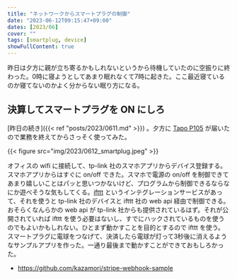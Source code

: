 ```yaml
---
title: "ネットワークからスマートプラグの制御"
date: "2023-06-12T09:15:47+09:00"
dates: [2023/06]
cover: ""
tags: [smartplug, device]
showFullContent: true
---
```


昨日は夕方に親が立ち寄るかもしれないというから待機していたのに空振りに終わった。0時に寝ようとしてあまり眠れなくて7時に起きた。ここ最近寝ているのか寝てないのかよく分からない眠り方になる。

## 決算してスマートプラグを ON にしろ

[昨日の続き]({{< ref "posts/2023/0611.md" >}}) 。夕方に [Tapo P105](https://www.tp-link.com/jp/home-networking/smart-plug/tapo-p105/) が届いたので業務を終えてからさっそく使ってみた。

{{< figure src="img/2023/0612_smartplug.jpeg" >}}

オフィスの wifi に接続して、tp-link 社のスマホアプリからデバイス登録する。スマホアプリからはすぐに on/off できた。スマホで電源の on/off を制御できてあまり嬉しいことはパッと思いつかないけど、プログラムから制御できるならなにか遊べそうな気もしてくる。[ifttt](https://ifttt.com) というインテグレーションサービスがあって、それを使うと tp-link 社のデバイスと ifttt 社の web api 経由で制御できる。おそらくなんらかの web api が tp-link 社からも提供されているはず。それが公開されていれば ifttt を使う必要はないし、すでにハックされているものを使うのでもよいかもしれない。ひとまず動かすことを目的とするので ifttt を使う。スマートプラグに電球をつなげて、決済したら電球が灯って3秒後に消えるようなサンプルアプリを作った。一通り最後まで動かすことができておもしろかった。

* https://github.com/kazamori/stripe-webhook-sample

